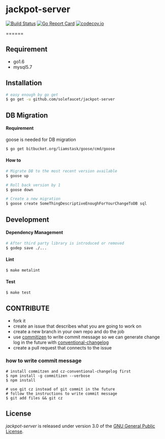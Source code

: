 # jackpot-server

[![Build Status](https://travis-ci.org/solefaucet/jackpot-server.svg?branch=master)](https://travis-ci.org/solefaucet/jackpot-server)
[![Go Report Card](http://goreportcard.com/badge/solefaucet/jackpot-server)](http://goreportcard.com/report/solefaucet/jackpot-server)
[![codecov.io](https://codecov.io/github/solefaucet/jackpot-server/coverage.svg?branch=master)](https://codecov.io/github/solefaucet/jackpot-server?branch=master)

======

## Requirement

* go1.6
* mysql5.7

## Installation

```bash
# easy enough by go get
$ go get -u github.com/solefaucet/jackpot-server
```

## DB Migration

#### Requirement

goose is needed for DB migration

```bash
$ go get bitbucket.org/liamstask/goose/cmd/goose
```

#### How to

```bash
# Migrate DB to the most recent version available
$ goose up

# Roll back version by 1
$ goose down

# Create a new migration
$ goose create SomeThingDescriptiveEnoughForYourChangeToDB sql
```

## Development

#### Dependency Management

```bash
# After third party library is introduced or removed
$ godep save ./...
```

#### Lint

```bash
$ make metalint
```

#### Test

```bash
$ make test
```

## CONTRIBUTE
* fork it
* create an issue that describes what you are going to work on
* create a new branch in your own repo and do the job
* use [commitizen](https://github.com/commitizen/cz-cli) to write commit message so we can generate change log in the future with [conventional-changelog](https://github.com/commitizen/cz-conventional-changelog)
* create a pull request that connects to the issue

### how to write commit message 
```
# install commitzen and cz-conventional-changelog first
$ npm install -g commitizen --verbose
$ npm install

# use git cz instead of git commit in the future
# follow the instructions to write commit message
$ git add files && git cz
```

## License

_jackpot-server_ is released under version 3.0 of the [GNU General Public License](COPYING).
